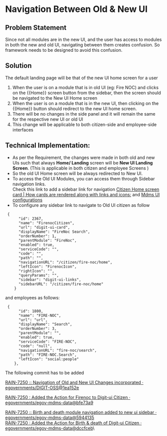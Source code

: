 # Navigation Between Old & New UI

## **Problem Statement**

Since not all modules are in the new UI, and the user has access to modules in both the new and old UI, navigating between them creates confusion. So framework needs to be designed to avoid this confusion.

## **Solution**

The default landing page will be that of the new UI home screen for a user

1. When the user is on a module that is in old UI (eg: Fire NOC) and clicks on the \{{Home\}} screen button from the sidebar, then the screen should be navigated to the New UI Home screen
2. When the user is on a module that is in the new UI, then clicking on the \{{Home\}} button should redirect to the new UI home screen.
3. There will be no changes in the side panel and it will remain the same for the respective new UI or old UI
4. This change will be applicable to both citizen-side and employee-side interfaces

## **Technical Implementation:**

* As per the Requirement, the changes were made in both old and new UIs such that always **Home/ Landing** screen will be **New UI Landing Screen**. (This is applicable in both citizen and employee Screens )
* So the old UI Home screen will be always redirected to New UI.
* To access the Old UI Modules, you can access them through Sidebar navigation links.\
  Check this link to add a sidebar link for navigation [Citizen Home screen card | How cards are rendered along with links and icons:](https://digit-discuss.atlassian.net/wiki/spaces/DD/pages/2100658177/Citizen+Home+screen+card#How-cards-are-rendered-along-with-links-and-icons%3A) and [Mdms UI configurations](https://digit-discuss.atlassian.net/wiki/spaces/EGR/pages/122290485)
* To configure any sidebar link to navigate to Old UI citizen as follow

```
 {
      "id": 2367,
      "name": "FirenocCitizen",
      "url": "digit-ui-card",
      "displayName": "FireNoc Search",
      "orderNumber": 1,
      "parentModule": "FireNoc",
      "enabled": true,
      "serviceCode": "",
      "code": "",
      "path": "",
      "navigationURL": "/citizen/fire-noc/home",
      "leftIcon": "FirenocIcon",
      "rightIcon": "",
      "queryParams": "",
      "sidebar": "digit-ui-links",
      "sidebarURL": "/citizen/fire-noc/home"
    }
```

and employees as follows:

```
 {
      "id": 1800,
      "name": "FIRE-NOC",
      "url": "url",
      "displayName": "Search",
      "orderNumber": 3,
      "parentModule": "",
      "enabled": true,
      "serviceCode": "FIRE-NOC",
      "code": "null",
      "navigationURL": "fire-noc/search",
      "path": "FIRE-NOC.Search",
      "leftIcon": "social:people"
    },
```

The following commit has to be added

[<img src="https://github.com/fluidicon.png" alt="" data-size="line">RAIN-7250 :: Navigation of Old and New UI Changes incorporated · egovernments/DIGIT-OSS@1ea152e](https://github.com/egovernments/DIGIT-OSS/commit/1ea152e5a485aa16794f8236a019bebaf11a81b6)

[<img src="https://github.com/fluidicon.png" alt="" data-size="line">RAIN-7250 : Added the Action for Firenoc to Digit-ui Citizen · egovernments/egov-mdms-data@bfe73a9](https://github.com/egovernments/egov-mdms-data/commit/bfe73a9dc4906aa0e0b3f4c41717fd2240046284)

[<img src="https://github.com/fluidicon.png" alt="" data-size="line">RAIN-7250 :: Birth and death module navigation added to new ui sidebar · egovernments/egov-mdms-data@5944135](https://github.com/egovernments/egov-mdms-data/commit/594413581175369c3192dc7034136812cc887d9d)\
[<img src="https://github.com/fluidicon.png" alt="" data-size="line">RAIN-7250 : Added the Action for Birth & death of Digit-ui Citizen · egovernments/egov-mdms-data@dccfceb](https://github.com/egovernments/egov-mdms-data/commit/dccfcebcceaab3e0742d4fe3a77a1b23494c6d55#diff-d15069f48cf5be0f57ddf304ea349e7606f67f8f223b1bf56bb528332e1c9943)\
